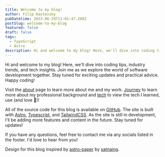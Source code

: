 ```yaml
---
title: Welcome to my blog!
author: Filip Kastovsky
pubDatetime: 2023-06-29T11:01:47.268Z
postSlug: welcome-to-my-blog
featured: false
draft: false
tags:
  - TypeScript
  - Astro
description: Hi and welcome to my blog! Here, we'll dive into coding tips, industry trends, and tech insights. Join me as we explore the world of software development together. Stay tuned for exciting updates and practical advice. Happy coding!
---
```


Hi and welcome to my blog! Here, we'll dive into coding tips, industry trends, and tech insights. Join me as we explore the world of software development together. Stay tuned for exciting updates and practical advice. Happy coding!

Visit the [about](/about) page to learn more about me and my work. [Journey](/journey) to learn more about my professional background and [tech](/tech) to view the tech I learned, use (and love 💙)!

All of the source code for this blog is available on [GitHub](https://github.com/filipkastovsky/filipkastovsky.github.io). The site is built with [Astro](https://astro.build/), [Typescript](https://www.typescriptlang.org/), and [TailwindCSS](https://tailwindcss.com/). As the site is still in development, I'll be adding more features and content in the future. Stay tuned for updates!

If you have any questions, feel free to contact me via any socials listed in the footer. I'd love to hear from you!

Design for this blog inspired by [astro-paper](https://github.com/satnaing/astro-paper) by [satnaing](https://github.com/satnaing).
